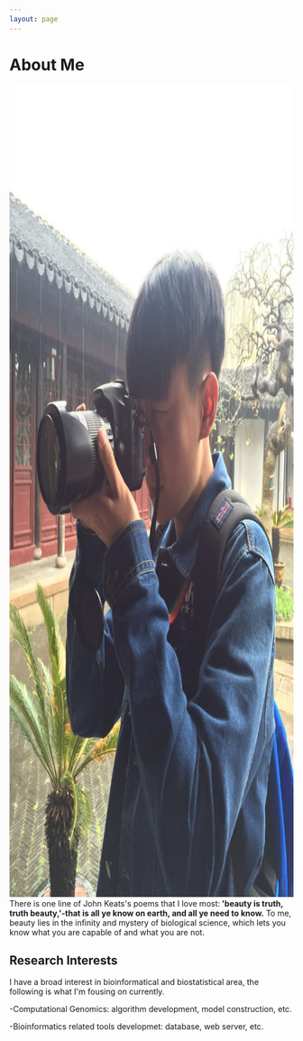 ```yaml
---
layout: page
---
```


# About Me

<img src="/images/cam.jpg" class="floatpic" width="1080" height="1440">
There is one line of John Keats's poems that I love most:<b> 'beauty is truth, truth beauty,'-that is all ye know on earth, and all ye need to know.</b> To me, beauty lies in the infinity and mystery of biological science, which lets you know what you are capable of and what you are not.

## Research Interests

I have a broad interest in bioinformatical and biostatistical area, the following is what I'm fousing on currently.

-Computational Genomics: algorithm development, model construction, etc.

-Bioinformatics related tools developmet: database, web server, etc.


